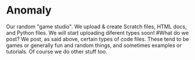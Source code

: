 # Anomaly
Our random "game studio". We upload & create Scratch files, HTML docs, and Python files. We will start uploading diferent types soon!
#What do we post?
We post, as said above, certain types of code files. These tend to be games or generally fun and random things, and sometimes examples or tutorials. Of course we do other stuff too.
